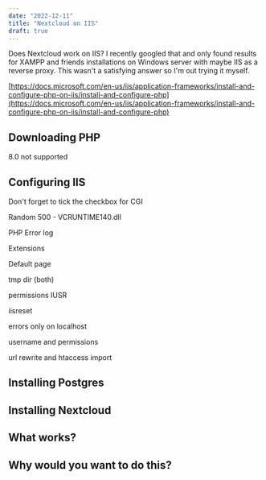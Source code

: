 ```yaml
---
date: "2022-12-11"
title: "Nextcloud on IIS"
draft: true
---
```


Does Nextcloud work on IIS? I recently googled that and only found results for XAMPP and friends installations on Windows server with maybe IIS as a reverse proxy. This wasn't a satisfying answer so I'm out trying it myself.

[https://docs.microsoft.com/en-us/iis/application-frameworks/install-and-configure-php-on-iis/install-and-configure-php](https://docs.microsoft.com/en-us/iis/application-frameworks/install-and-configure-php-on-iis/install-and-configure-php)

## Downloading PHP

8.0 not supported

## Configuring IIS

Don't forget to tick the checkbox for CGI

Random 500 - VCRUNTIME140.dll

PHP Error log

Extensions

Default page

tmp dir (both)

permissions IUSR

iisreset

errors only on localhost

username and permissions

url rewrite and htaccess import

## Installing Postgres

## Installing Nextcloud

## What works?

## Why would you want to do this?
